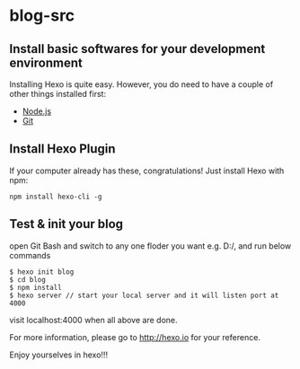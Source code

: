 # blog-src
## Install basic softwares for your development environment
Installing Hexo is quite easy. However, you do need to have a couple of other things installed first:
- [Node.js](https://nodejs.org/ "访问NodeJs官方主页")
- [Git](http://www.git-scm.com/download/ "访问git下载地址")

## Install Hexo Plugin
If your computer already has these, congratulations! Just install Hexo with npm:
``` console 
npm install hexo-cli -g
```
## Test & init your blog 
open Git Bash and switch to any one floder you want e.g. D:/, and run below commands
``` console
$ hexo init blog 
$ cd blog
$ npm install 
$ hexo server // start your local server and it will listen port at 4000 
```
visit localhost:4000 when all above are done.

For more information, please go to http://hexo.io for your reference.

Enjoy yourselves in hexo!!!
